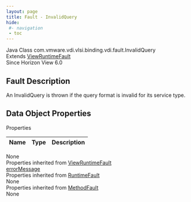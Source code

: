 ```yaml
---
layout: page
title: Fault - InvalidQuery
hide:
 #- navigation
 - toc
---
```


  
  
  



Java Class
    com.vmware.vdi.vlsi.binding.vdi.fault.InvalidQuery  
Extends
     [ViewRuntimeFault](vdi.fault.ViewRuntimeFault.md)  
Since 
    Horizon View 6.0

## Fault Description 

An InvalidQuery is thrown if the query format is invalid for its service type. 

## Data Object Properties

Properties

Name |  Type |  Description   
---|---|---  
None  
Properties inherited from [ViewRuntimeFault](vdi.fault.ViewRuntimeFault.md)  
[errorMessage](vdi.fault.ViewRuntimeFault.md#errorMessage)  
Properties inherited from [RuntimeFault](vmodl.RuntimeFault.md)  
None  
Properties inherited from [MethodFault](vmodl.MethodFault.md)  
None  
  
  
 
  
  

